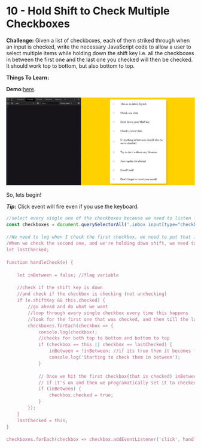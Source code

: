 # 10 - Hold Shift to Check Multiple Checkboxes

**Challenge:** Given a list of checkboxes, each of them striked through when an input is checked, write the necessary JavaScript code to allow a user to select multiple items while holding down the shift key i.e. all the checkboxes in between the first one and the last one you checked will then be checked. It should work top to bottom, but also bottom to top.

**Things To Learn:** 

**Demo:**[here](https://tjgillweb.github.io/JavaScript30/10%20-%20Hold%20Shift%20to%20Check%20Multiple%20Checkboxes/).

![](images/shift-multiple-checkboxes.gif)

So, lets begin!

***Tip:*** Click event will fire even if you use the keyboard.

```Javascript
//select every single one of the checkboxes because we need to listen for when they get checked.
const checkboxes = document.querySelectorAll('.inbox input[type="checkbox"]');

//We need to log when I check the first checkbox, we need to put that into a variable. 
/When we check the second one, and we're holding down shift, we need to know what the last checked checkbox was.
let lastChecked;

function handleCheck(e) {

    let inBetween = false; //flag variable

    //check if the shift key is down
    //and check if the checkbox is checking (not unchecking)
    if (e.shiftKey && this.checked) {
        //go ahead and do what we want
        //loop through every single checkbox every time this happens
        //look for the first one that was checked, and then till the last one was checked.
        checkboxes.forEach(checkbox => {
            console.log(checkbox);
            //checks for both top to bottom and bottom to top
            if (checkbox == this || checkbox == lastChecked) { 
                inBetween = !inBetween; //if its true then it becomes false. If its false, then it becomes true
                console.log('Starting to check them in between');
            }

            // Once we hit the first checkbox(that is checked) inBetween becomes true which is going to check 
            // if it's on and then we programatically set it to checked with JS.
            if (inBetween) {
                checkbox.checked = true;
            }
        });
    }
    lastChecked = this;
}

checkboxes.forEach(checkbox => checkbox.addEventListener('click', handleCheck));
```
